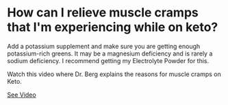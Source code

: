 # How can I relieve muscle cramps that I'm experiencing while on keto?

Add a potassium supplement and make sure you are getting enough potassium-rich greens. It may be a magnesium deficiency and is rarely a sodium deficiency. I recommend getting my Electrolyte Powder for this.

Watch this video where Dr. Berg explains the reasons for muscle cramps on Keto.

 [See Video](https://www.youtube.com/embed/qOyhxTVr5w4)